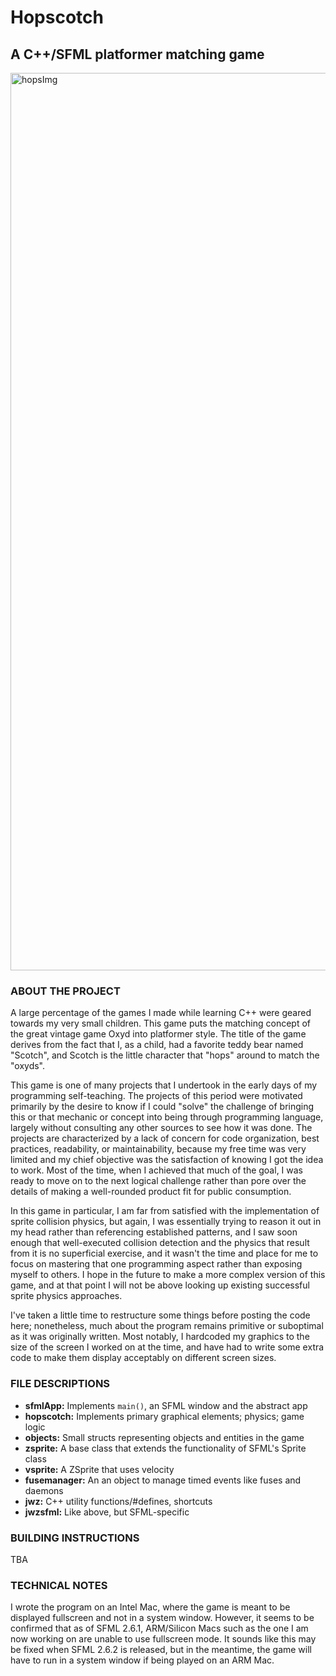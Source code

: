 # Hopscotch

## A C++/SFML platformer matching game

<img width="1436" alt="hopsImg" src="https://github.com/user-attachments/assets/feb53879-c0f7-497c-9d79-404c8eea09e0">

### ABOUT THE PROJECT

A large percentage of the games I made while learning C++ were geared towards my very small children. This game puts the matching concept of the great vintage game Oxyd into platformer style. The title of the game derives from the fact that I, as a child, had a favorite teddy bear named "Scotch", and Scotch is the little character that "hops" around to match the "oxyds".

This game is one of many projects that I undertook in the early days of my programming self-teaching. The projects of this period were motivated primarily by the desire to know if I could "solve" the challenge of bringing this or that mechanic or concept into being through programming language, largely without consulting any other sources to see how it was done. The projects are characterized by a lack of concern for code organization, best practices, readability, or maintainability, because my free time was very limited and my chief objective was the satisfaction of knowing I got the idea to work. Most of the time, when I achieved that much of the goal, I was ready to move on to the next logical challenge rather than pore over the details of making a well-rounded product fit for public consumption. 

In this game in particular, I am far from satisfied with the implementation of sprite collision physics, but again, I was essentially trying to reason it out in my head rather than referencing established patterns, and I saw soon enough that well-executed collision detection and the physics that result from it is no superficial exercise, and it wasn't the time and place for me to focus on mastering that one programming aspect rather than exposing myself to others. I hope in the future to make a more complex version of this game, and at that point I will not be above looking up existing successful sprite physics approaches. 
  
I've taken a little time to restructure some things before posting the code here; nonetheless, much about the program remains primitive or suboptimal as it was originally written. Most notably, I hardcoded my graphics to the size of the screen I worked on at the time, and have had to write some extra code to make them display acceptably on different screen sizes. 

### FILE DESCRIPTIONS
* **sfmlApp:**  Implements `main()`, an SFML window and the abstract app
* **hopscotch:**  Implements primary graphical elements; physics; game logic
* **objects:**  Small structs representing objects and entities in the game
* **zsprite:**  A base class that extends the functionality of SFML's Sprite class
* **vsprite:**  A ZSprite that uses velocity
* **fusemanager:**  An an object to manage timed events like fuses and daemons 
* **jwz:**  C++ utility functions/#defines, shortcuts
* **jwzsfml:**  Like above, but SFML-specific

### BUILDING INSTRUCTIONS
TBA

### TECHNICAL NOTES
I wrote the program on an Intel Mac, where the game is meant to be displayed fullscreen and not in a system window. However, it seems to be confirmed that as of SFML 2.6.1, ARM/Silicon Macs such as the one I am now working on are unable to use fullscreen mode. It sounds like this may be fixed when SFML 2.6.2 is released, but in the meantime, the game will have to run in a system window if being played on an ARM Mac. 
